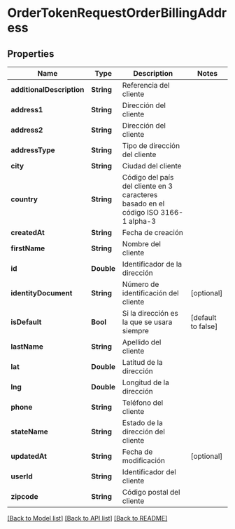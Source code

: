 # OrderTokenRequestOrderBillingAddress

## Properties
Name | Type | Description | Notes
------------ | ------------- | ------------- | -------------
**additionalDescription** | **String** | Referencia del cliente | 
**address1** | **String** | Dirección del cliente | 
**address2** | **String** | Dirección del cliente | 
**addressType** | **String** | Tipo de dirección del cliente | 
**city** | **String** | Ciudad del cliente | 
**country** | **String** | Código del país del cliente en 3 caracteres basado en el código ISO 3166-1 alpha-3 | 
**createdAt** | **String** | Fecha de creación | 
**firstName** | **String** | Nombre del cliente | 
**id** | **Double** | Identificador de la dirección | 
**identityDocument** | **String** | Número de identificación del cliente | [optional] 
**isDefault** | **Bool** | Si la dirección es la que se usara siempre | [default to false]
**lastName** | **String** | Apellido del cliente | 
**lat** | **Double** | Latitud de la dirección | 
**lng** | **Double** | Longitud de la dirección | 
**phone** | **String** | Teléfono del cliente | 
**stateName** | **String** | Estado de la dirección del cliente | 
**updatedAt** | **String** | Fecha de modificación | [optional] 
**userId** | **String** | Identificador del cliente | 
**zipcode** | **String** | Código postal del cliente | 

[[Back to Model list]](../README.md#documentation-for-models) [[Back to API list]](../README.md#documentation-for-api-endpoints) [[Back to README]](../README.md)


